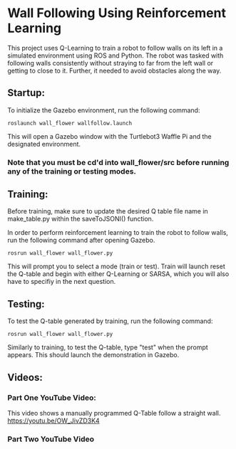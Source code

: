 # Wall Following Using Reinforcement Learning
This project uses Q-Learning to train a robot to follow walls on its left in a simulated environment using ROS and Python. The robot was tasked with following walls consistently without straying to far from the left wall or getting to close to it. Further, it needed to avoid obstacles along the way.
## Startup:
To initialize the Gazebo environment, run the following command:
```console
roslaunch wall_flower wallfollow.launch
```
This will open a Gazebo window with the Turtlebot3 Waffle Pi and the designated environment.
### Note that you must be cd'd into wall_flower/src before running any of the training or testing modes. 

## Training:
Before training, make sure to update the desired Q table file name in make_table.py within the saveToJSONI() function. 

In order to perform reinforcement learning to train the robot to follow walls, run the following command after opening Gazebo.
```console
rosrun wall_flower wall_flower.py
```
This will prompt you to select a mode (train or test). Train will launch reset the Q-table and begin with either Q-Learning or SARSA, which you will also have to specifiy in the next question.
## Testing:
To test the Q-table generated by training, run the following command:
```
rosrun wall_flower wall_flower.py
```
Similarly to training, to test the Q-table, type "test" when the prompt appears. This should launch the demonstration in Gazebo.
## Videos:
### Part One YouTube Video:
This video shows a manually programmed Q-Table follow a straight wall.
https://youtu.be/OW_JivZD3K4
### Part Two YouTube Video